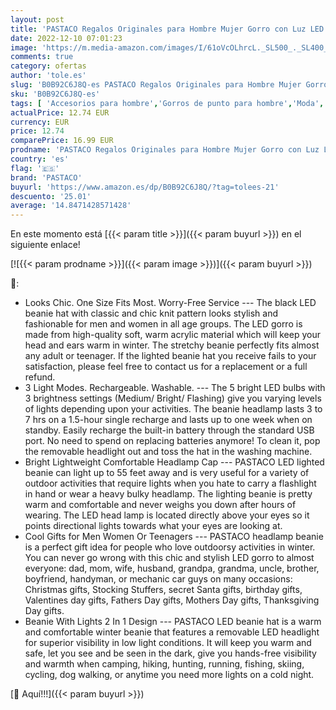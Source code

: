```yaml
---
layout: post
title: 'PASTACO Regalos Originales para Hombre Mujer Gorro con Luz LED  Regalos Navidad Originales Gorro Linterna Regalo Papa Madre Unisex Gorro para Correr Caza Camping Asar Camuflaje Verde  Talla Única'
date: 2022-12-10 07:01:23
image: 'https://m.media-amazon.com/images/I/61oVcOLhrcL._SL500_._SL400_.jpg'
comments: true
category: ofertas
author: 'tole.es'
slug: 'B0B92C6J8Q-es PASTACO Regalos Originales para Hombre Mujer Gorro con Luz...'
sku: 'B0B92C6J8Q-es'
tags: [ 'Accesorios para hombre','Gorros de punto para hombre','Moda','Moda Hombre','Ropa de hombre','Sombreros y gorras para hombre','navidad','pastaco','🇪🇸', ]
actualPrice: 12.74 EUR
currency: EUR
price: 12.74
comparePrice: 16.99 EUR
prodname: 'PASTACO Regalos Originales para Hombre Mujer Gorro con Luz LED  Regalos Navidad Originales Gorro Linterna Regalo Papa Madre Unisex Gorro para Correr Caza Camping Asar Camuflaje Verde  Talla Única'
country: 'es'
flag: '🇪🇸'
brand: 'PASTACO'
buyurl: 'https://www.amazon.es/dp/B0B92C6J8Q/?tag=tolees-21'
descuento: '25.01'
average: '14.8471428571428'
---
```


En este momento está [{{< param title >}}]({{< param buyurl >}}) en el siguiente enlace!

[![{{< param prodname >}}]({{< param image >}})]({{< param buyurl >}})

🔎:

- Looks Chic. One Size Fits Most. Worry-Free Service --- The black LED beanie hat with classic and chic knit pattern looks stylish and fashionable for men and women in all age groups. The LED gorro is made from high-quality soft, warm acrylic material which will keep your head and ears warm in winter. The stretchy beanie perfectly fits almost any adult or teenager. If the lighted beanie hat you receive fails to your satisfaction, please feel free to contact us for a replacement or a full refund.
- 3 Light Modes. Rechargeable. Washable. --- The 5 bright LED bulbs with 3 brightness settings (Medium/ Bright/ Flashing) give you varying levels of lights depending upon your activities. The beanie headlamp lasts 3 to 7 hrs on a 1.5-hour single recharge and lasts up to one week when on standby. Easily recharge the built-in battery through the standard USB port. No need to spend on replacing batteries anymore! To clean it, pop the removable headlight out and toss the hat in the washing machine.
- Bright Lightweight Comfortable Headlamp Cap --- PASTACO LED lighted beanie can light up to 55 feet away and is very useful for a variety of outdoor activities that require lights when you hate to carry a flashlight in hand or wear a heavy bulky headlamp. The lighting beanie is pretty warm and comfortable and never weighs you down after hours of wearing. The LED head lamp is located directly above your eyes so it points directional lights towards what your eyes are looking at.
- Cool Gifts for Men Women Or Teenagers --- PASTACO headlamp beanie is a perfect gift idea for people who love outdoorsy activities in winter. You can never go wrong with this chic and stylish LED gorro to almost everyone: dad, mom, wife, husband, grandpa, grandma, uncle, brother, boyfriend, handyman, or mechanic car guys on many occasions: Christmas gifts, Stocking Stuffers, secret Santa gifts, birthday gifts, Valentines day gifts, Fathers Day gifts, Mothers Day gifts, Thanksgiving Day gifts.
- Beanie With Lights 2 In 1 Design --- PASTACO LED beanie hat is a warm and comfortable winter beanie that features a removable LED headlight for superior visibility in low light conditions. It will keep you warm and safe, let you see and be seen in the dark, give you hands-free visibility and warmth when camping, hiking, hunting, running, fishing, skiing, cycling, dog walking, or anytime you need more lights on a cold night.

[🛒 Aquí!!!]({{< param buyurl >}})
